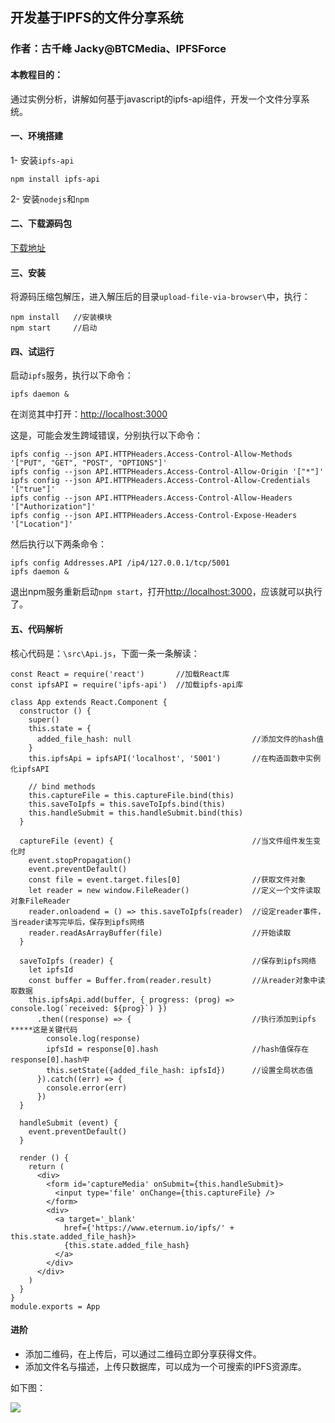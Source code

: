 ## 开发基于IPFS的文件分享系统

### 作者：古千峰 Jacky@BTCMedia、IPFSForce

#### 本教程目的：
通过实例分析，讲解如何基于javascript的ipfs-api组件，开发一个文件分享系统。

#### 一、环境搭建
1- 安装`ipfs-api`

```
npm install ipfs-api
```

2- 安装`nodejs`和`npm`

#### 二、下载源码包
[下载地址](https://www.eternum.io/ipfs/QmdzjGqHfUa7hK4gQq4G6U4XpLZ3iBMHvBhQWaktTpBYVh)

#### 三、安装
将源码压缩包解压，进入解压后的目录`upload-file-via-browser\`中，执行：

```
npm install   //安装模块
npm start     //启动
```

#### 四、试运行
启动`ipfs`服务，执行以下命令：

```
ipfs daemon &
```
在浏览其中打开：[http://localhost:3000](http://localhost:3000)

这是，可能会发生跨域错误，分别执行以下命令：

```
ipfs config --json API.HTTPHeaders.Access-Control-Allow-Methods '["PUT", "GET", "POST", "OPTIONS"]'
ipfs config --json API.HTTPHeaders.Access-Control-Allow-Origin '["*"]'
ipfs config --json API.HTTPHeaders.Access-Control-Allow-Credentials '["true"]'
ipfs config --json API.HTTPHeaders.Access-Control-Allow-Headers '["Authorization"]'
ipfs config --json API.HTTPHeaders.Access-Control-Expose-Headers '["Location"]'
```
然后执行以下两条命令：

```
ipfs config Addresses.API /ip4/127.0.0.1/tcp/5001
ipfs daemon &
```

退出npm服务重新启动`npm start`，打开[http://localhost:3000](http://localhost:3000)，应该就可以执行了。

#### 五、代码解析
核心代码是：`\src\Api.js`，下面一条一条解读：

```
const React = require('react')       //加载React库
const ipfsAPI = require('ipfs-api')  //加载ipfs-api库

class App extends React.Component {
  constructor () {
    super()
    this.state = {
      added_file_hash: null                           //添加文件的hash值
    }
    this.ipfsApi = ipfsAPI('localhost', '5001')       //在构造函数中实例化ipfsAPI

    // bind methods
    this.captureFile = this.captureFile.bind(this)
    this.saveToIpfs = this.saveToIpfs.bind(this)
    this.handleSubmit = this.handleSubmit.bind(this)
  }

  captureFile (event) {                               //当文件组件发生变化时
    event.stopPropagation()
    event.preventDefault()
    const file = event.target.files[0]                //获取文件对象
    let reader = new window.FileReader()              //定义一个文件读取对象FileReader
    reader.onloadend = () => this.saveToIpfs(reader)  //设定reader事件，当reader读写完毕后，保存到ipfs网络
    reader.readAsArrayBuffer(file)                    //开始读取
  }

  saveToIpfs (reader) {                               //保存到ipfs网络
    let ipfsId
    const buffer = Buffer.from(reader.result)         //从reader对象中读取数据
    this.ipfsApi.add(buffer, { progress: (prog) => console.log(`received: ${prog}`) })
      .then((response) => {                           //执行添加到ipfs *****这是关键代码
        console.log(response)
        ipfsId = response[0].hash                     //hash值保存在response[0].hash中
        this.setState({added_file_hash: ipfsId})      //设置全局状态值
      }).catch((err) => {
        console.error(err)
      })
  }

  handleSubmit (event) {
    event.preventDefault()
  }

  render () {
    return (
      <div>
        <form id='captureMedia' onSubmit={this.handleSubmit}>
          <input type='file' onChange={this.captureFile} />
        </form>
        <div>
          <a target='_blank'
            href={'https://www.eternum.io/ipfs/' + this.state.added_file_hash}>
            {this.state.added_file_hash}
          </a>
        </div>
      </div>
    )
  }
}
module.exports = App
```

#### 进阶
* 添加二维码，在上传后，可以通过二维码立即分享获得文件。
* 添加文件名与描述，上传只数据库，可以成为一个可搜索的IPFS资源库。

如下图：

![](http://images.laidingyi.com/18-8-6/63217243.jpg)

